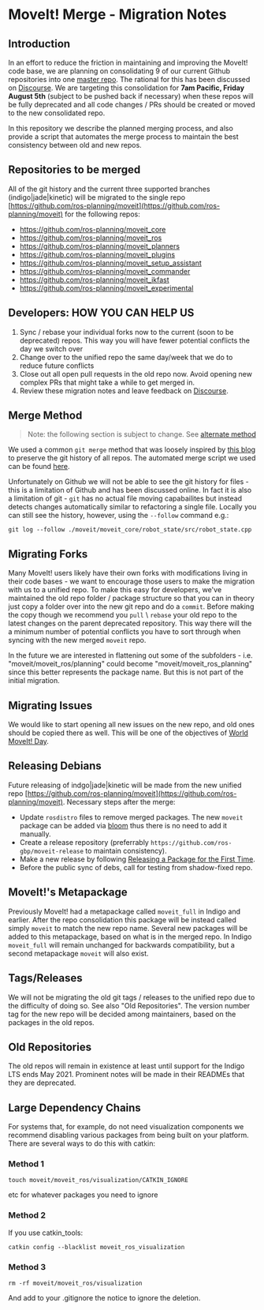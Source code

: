 # MoveIt! Merge - Migration Notes

## Introduction

In an effort to reduce the friction in maintaining and improving the MoveIt! code base, we are planning on consolidating 9 of our current Github repositories into one [master repo](https://github.com/ros-planning/moveit). The rational for this has been discussed on [Discourse](http://discourse.ros.org/t/migration-to-one-github-repo-for-moveit/266). We are targeting this consolidation for **7am Pacific, Friday August 5th** (subject to be pushed back if necessary) when these repos will be fully deprecated and all code changes / PRs should be created or moved to the new consolidated repo.

In this repository we describe the planned merging process, and also provide a script that automates the merge process to maintain the best consistency between old and new repos.

## Repositories to be merged

All of the git history and the current three supported branches (indigo|jade|kinetic) will be migrated to the single repo [https://github.com/ros-planning/moveit](https://github.com/ros-planning/moveit) for the following repos:

 - https://github.com/ros-planning/moveit_core
 - https://github.com/ros-planning/moveit_ros
 - https://github.com/ros-planning/moveit_planners
 - https://github.com/ros-planning/moveit_plugins
 - https://github.com/ros-planning/moveit_setup_assistant
 - https://github.com/ros-planning/moveit_commander
 - https://github.com/ros-planning/moveit_ikfast
 - https://github.com/ros-planning/moveit_experimental

## Developers: HOW YOU CAN HELP US

1. Sync / rebase your individual forks now to the current (soon to be deprecated) repos. This way you will have fewer potential conflicts the day we switch over
2. Change over to the unified repo the same day/week that we do to reduce future conflicts
3. Close out all open pull requests in the old repo now. Avoid opening new complex PRs that might take a while to get merged in.
4. Review these migration notes and leave feedback on [Discourse](http://discourse.ros.org/t/migration-to-one-github-repo-for-moveit/266).

## Merge Method

> Note: the following section is subject to change. See [alternate method](http://discourse.ros.org/t/migration-to-one-github-repo-for-moveit/266/22)

We used a common ``git merge`` method that was loosely inspired by [this blog](https://saintgimp.org/2013/01/22/merging-two-git-repositories-into-one-repository-without-losing-file-history/) to preserve the git history of all repos. The automated merge script we used can be found [here](https://github.com/davetcoleman/moveit_merge/blob/master/git_merge_moveit.sh).

Unfortunately on Github we will not be able to see the git history for files - this is a limitation of Github and has been discussed online. In fact it is also a limitation of git - ``git`` has no actual file moving capabailites but instead detects changes automatically similar to refactoring a single file. Locally you can still see the history, however, using the ``--follow`` command e.g.:

    git log --follow ./moveit/moveit_core/robot_state/src/robot_state.cpp

## Migrating Forks

Many MoveIt! users likely have their own forks with modifications living in their code bases - we want to encourage those users to make the migration with us to a unified repo. To make this easy for developers, we've maintained the old repo folder / package structure so that you can in theory just copy a folder over into the new git repo and do a ``commit``. Before making the copy though we recommend you ``pull`` \ ``rebase`` your old repo to the latest changes on the parent deprecated repository. This way there will the a minimum number of potential conflicts you have to sort through when syncing with the new merged ``moveit`` repo.

In the future we are interested in flattening out some of the subfolders - i.e. "moveit/moveit_ros/planning" could become "moveit/moveit_ros_planning" since this better represents the package name. But this is not part of the initial migration.

## Migrating Issues

We would like to start opening all new issues on the new repo, and old ones should be copied there as well. This will be one of the objectives of [World MoveIt! Day](http://discourse.ros.org/t/world-moveit-day-planning/365).

## Releasing Debians

Future releasing of indgo|jade|kinetic will be made from the new unified repo [https://github.com/ros-planning/moveit](https://github.com/ros-planning/moveit).
Necessary steps after the merge:
- Update `rosdistro` files to remove merged packages. The new `moveit` package can be added via [bloom](http://wiki.ros.org/bloom) thus there is no need to add it manually.
- Create a release repository (preferrably `https://github.com/ros-gbp/moveit-release` to maintain consistency).
- Make a new release by following [Releasing a Package for the First Time](http://wiki.ros.org/bloom/Tutorials/FirstTimeRelease).
- Before the public sync of debs, call for testing from shadow-fixed repo.

## MoveIt!'s Metapackage

Previously MoveIt! had a metapackage called ``moveit_full`` in Indigo and earlier. After the repo consolidation this package will be instead called simply ``moveit`` to match the new repo name. Several new packages will be added to this metapackage, based on what is in the merged repo. In Indigo ``moveit_full`` will remain unchanged for backwards compatibility, but a second metapackage ``moveit`` will also exist.

## Tags/Releases

We will not be migrating the old git tags / releases to the unified repo due to the difficulty of doing so. See also "Old Repositories".
The version number tag for the new repo will be decided among maintainers, based on the packages in the old repos.

## Old Repositories

The old repos will remain in existence at least until support for the Indigo LTS ends May 2021. Prominent notes will be made in their READMEs that they are deprecated.

## Large Dependency Chains

For systems that, for example, do not need visualization components we recommend disabling various packages from being built on your platform. There are several ways to do this with catkin:

### Method 1

    touch moveit/moveit_ros/visualization/CATKIN_IGNORE

etc for whatever packages you need to ignore

### Method 2

If you use catkin_tools:

    catkin config --blacklist moveit_ros_visualization

### Method 3

    rm -rf moveit/moveit_ros/visualization

And add to your .gitignore the notice to ignore the deletion.
